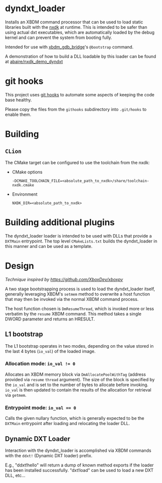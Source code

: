 # dyndxt_loader

Installs an XBDM command processor that can be used to load static libraries built with the
[nxdk](https://github.com/XboxDev/nxdk) at runtime. This is intended to be safer than using
actual dxt executables, which are automatically loaded by the debug kernel and can prevent
the system from booting fully.

Intended for use with [xbdm_gdb_bridge](https://github.com/abaire/xbdm_gdb_bridge)'s
`@bootstrap` command.

A demonstration of how to build a DLL loadable by this loader can be found at
[abaire/nxdk_demo_dyndxt](https://github.com/abaire/nxdk_demo_dyndxt)

# git hooks

This project uses [git hooks](https://git-scm.com/book/en/v2/Customizing-Git-Git-Hooks)
to automate some aspects of keeping the code base healthy.

Please copy the files from the `githooks` subdirectory into `.git/hooks` to
enable them.

# Building

## `CLion`

The CMake target can be configured to use the toolchain from the nxdk:

* CMake options

    `-DCMAKE_TOOLCHAIN_FILE=<absolute_path_to_nxdk>/share/toolchain-nxdk.cmake`

* Environment

    `NXDK_DIR=<absolute_path_to_nxdk>`

# Building additional plugins

The dyndxt_loader loader is intended to be used with DLLs that provide a
`DXTMain` entrypoint. The top level `CMakeLists.txt` builds the dyndxt_loader
in this manner and can be used as a template.

# Design

*Technique inspired by https://github.com/XboxDev/xboxpy*

A two stage bootstrapping process is used to load the dyndxt_loader itself,
generally leveraging XBDM's `setmem` method to overwrite a host function that
may then be invoked via the normal XBDM command process.

The host function chosen is `DmResumeThread`, which is invoked more or less
verbatim by the `resume` XBDM command. This method takes a single DWORD
parameter and returns an HRESULT.

## L1 bootstrap

The L1 bootstrap operates in two modes, depending on the value stored in the
last 4 bytes (`io_val`) of the loaded image.

### Allocation mode: `io_val != 0`
Allocates an XBDM memory block via `DmAllocatePoolWithTag` (address provided via
`resume` `thread` argument). The size of the block is specified by the `io_val`
and is set to the number of bytes to allocate before invoking. `io_val` is
then updated to contain the results of the allocation for retrieval via
`getmem`.

### Entrypoint mode: `io_val == 0`
Calls the given nullary function, which is generally expected to be the
`DXTMain` entrypoint after loading and relocating the loader DLL.

## Dynamic DXT Loader

Interaction with the dyndxt_loader is accomplished via XBDM commands with the
`ddxt!` (Dynamic DXT loader) prefix.

E.g., "ddxt!hello" will return a dump of known method exports if the loader has
been installed successfully. "dxt!load" can be used to load a new DXT DLL,
etc...
